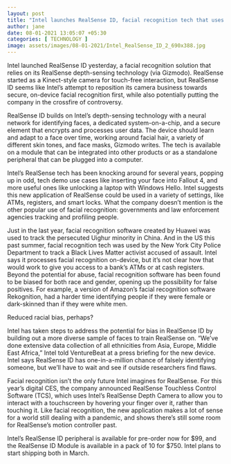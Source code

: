 ```yaml
---
layout: post
title: "Intel launches RealSense ID, facial recognition tech that uses the company’s depth-sensing cameras"
author: jane 
date: 08-01-2021 13:05:07 +05:30 
categories: [ TECHNOLOGY ] 
image: assets/images/08-01-2021/Intel_RealSense_ID_2_690x388.jpg
---
```

Intel launched RealSense ID yesterday, a facial recognition solution that relies on its RealSense depth-sensing technology (via Gizmodo). RealSense started as a Kinect-style camera for touch-free interaction, but RealSense ID seems like Intel’s attempt to reposition its camera business towards secure, on-device facial recognition first, while also potentially putting the company in the crossfire of controversy.

RealSense ID builds on Intel’s depth-sensing technology with a neural network for identifying faces, a dedicated system-on-a-chip, and a secure element that encrypts and processes user data. The device should learn and adapt to a face over time, working around facial hair, a variety of different skin tones, and face masks, Gizmodo writes. The tech is available on a module that can be integrated into other products or as a standalone peripheral that can be plugged into a computer.

Intel’s RealSense tech has been knocking around for several years, popping up in odd, tech demo use cases like inserting your face into Fallout 4, and more useful ones like unlocking a laptop with Windows Hello. Intel suggests this new application of RealSense could be used in a variety of settings, like ATMs, registers, and smart locks. What the company doesn’t mention is the other popular use of facial recognition: governments and law enforcement agencies tracking and profiling people.

Just in the last year, facial recognition software created by Huawei was used to track the persecuted Uighur minority in China. And in the US this past summer, facial recognition tech was used by the New York City Police Department to track a Black Lives Matter activist accused of assault. Intel says it processes facial recognition on-device, but it’s not clear how that would work to give you access to a bank’s ATMs or at cash registers. Beyond the potential for abuse, facial recognition software has been found to be biased for both race and gender, opening up the possibility for false positives. For example, a version of Amazon’s facial recognition software Rekognition, had a harder time identifying people if they were female or dark-skinned than if they were white men.

Reduced racial bias, perhaps?

Intel has taken steps to address the potential for bias in RealSense ID by building out a more diverse sample of faces to train RealSense on. “We’ve done extensive data collection of all ethnicities from Asia, Europe, Middle East Africa,” Intel told VentureBeat at a press briefing for the new device. Intel says RealSense ID has one-in-a-million chance of falsely identifying someone, but we’ll have to wait and see if outside researchers find flaws.

Facial recognition isn’t the only future Intel imagines for RealSense. For this year’s digital CES, the company announced RealSense Touchless Control Software (TCS), which uses Intel’s RealSense Depth Camera to allow you to interact with a touchscreen by hovering your finger over it, rather than touching it. Like facial recognition, the new application makes a lot of sense for a world still dealing with a pandemic, and shows there’s still some room for RealSense’s motion controller past.

Intel’s RealSense ID peripheral is available for pre-order now for $99, and the RealSense ID Module is available in a pack of 10 for $750. Intel plans to start shipping both in March.